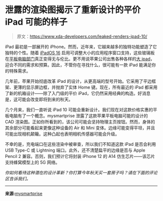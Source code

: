 # 泄露的渲染图揭示了重新设计的平价 iPad 可能的样子

> 原文：<https://www.xda-developers.com/leaked-renders-ipad-10/>

iPad 最初是一部展开的 iPhone。然而，近年来，它越来越多的独特功能塑造了它独特的个性。随着 [iPadOS 16](http://xda-developers.com/ipados-16) 启用可调整大小的应用程序窗口支持，这些玻璃板在[平板电脑部门](https://www.xda-developers.com/best-android-tablets/)真正变得无与伦比。更不用说苹果公司出售各种各样的[大 ipad](http://xda-developers.com/best-ipad)，迎合不同的需求和预算。因此，不管你在寻找什么，很可能有一款 iPad 能满足你的特殊需求。

几年前，苹果开始彻底改革 iPad 的设计，从更高端的型号开始。它采用了平边框架、更薄的显示屏边框，并抛弃了实体 Home 键。现在，所有最近的 iPad 都采用了新的机箱设计——除了入门级的平价 iPad，它仍然采用经典的构造。好消息是，这可能会改变即将到来的秋天。

几个月来，我们一直听说 iPad 10 可能会重新设计。我们现在对这款价格实惠的平板电脑有了一个概念。mysmartprise 泄露了这款苹果平板电脑可能的设计的 CAD 渲染图。正如你所看到的，该公司可能会坚持物理主页按钮。然而，身体的其余部分可能看起来更像这种设备的 Air 和 Mini 变体。边缘可能变得平坦，并且可能出现相机颠簸。这种凸起也表明相机传感器可能会升级。

不幸的是，充电端口在这些渲染中被审查，所以我们不知道这款 iPad 是否会利用 USB Type-C 或 Lightning 端口。此外，还不清楚扁平的边缘是否与 Apple Pencil 2 兼容。否则，我们预计它将封装 iPhone 12 的 A14 仿生芯片——该芯片支持蜂窝模型上的 5G 网络。

*你如何看待这种潜在的设计革新？你打算今年秋天买一套房子吗？请在下面的评论区告诉我们。*

* * *

**来源:**[mysmartprise](https://www.mysmartprice.com/gear/ipad-2022-cad-renders-exclusive/)